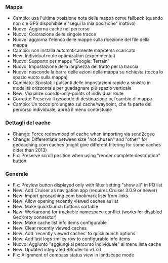 ### Mappa
- Cambio: usa l'ultima posizione nota della mappa come fallback (quando non c'è GPS disponibile e "segui la mia posizione" inattivo)
- Nuovo: Aggiorna cache nel percorso
- Nuovo: Colorazione delle singole tracce
- Nuovo: aggiorna l'elenco delle mappe sulla ricezione del file della mappa
- Cambio: non installa automaticamente map/tema scaricato
- New: Individual route optimization (experimental)
- Nuovo: Supporto per mappe "Google: Terrain"
- Nuovo: Impostazione della larghezza del tratto per la traccia
- Nuovo: nasconde la barra delle azioni della mappa su richiesta (tocca lo spazio vuoto sulla mappa)
- Cambiato: Spostati i pulsanti delle impostazioni rapide a sinistra in modalità orizzontale per guadagnare più spazio verticale
- New: Visualize coords-only-points of individual route
- Corretto: Preserva il geocode di destinazione nel cambio di mappa
- Cambio: Un tocco prolungato sul cache/waypoint, che fa parte del percorso individuale, aprirà il menu contestuale

### Dettagli del cache
- Change: Force redownload of cache when importing via send2cgeo
- Change: Differentiate between size "not chosen" and "other" for geocaching.com caches (might give different filtering for some caches older than 2013)
- Fix: Preserve scroll position when using "render complete description" button

### Generale
- Fix: Preview button displayed only with filter setting "show all" in PQ list
- New: Add Cruiser as navigation app (requires Cruiser 3.0.9 or newer)
- New: Import geocaching.com bookmark lists from links
- New: Allow opening recently viewed caches as list
- New: Make quicklaunch buttons sortable
- New: Workaround for trackable namespace conflict (works for disabled GeoKrety connector)
- New: Make cache list info items configurable
- New: Clear recently viewed caches
- New: Add 'recently viewed caches' to quicklaunch options
- New: Add last logs smiley row to configurable info items
- Nuovo: Aggiunto "aggiungi al percorso individuale" al menu lista cache
- New: Updated integrated BRouter to v1.7.0
- Fix: Alignment of compass status view in landscape mode
